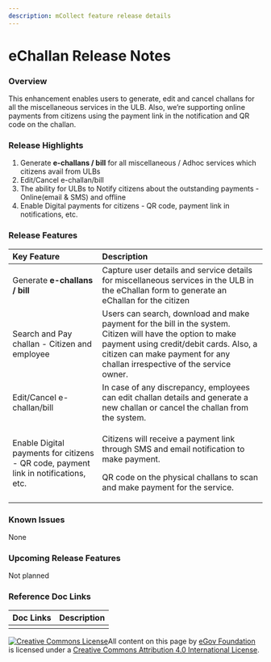 ```yaml
---
description: mCollect feature release details
---
```


# eChallan Release Notes

### Overview <a id="Overview"></a>

This enhancement enables users to generate, edit and cancel challans for all the miscellaneous services in the ULB. Also, we’re supporting online payments from citizens using the payment link in the notification and QR code on the challan.

### Release Highlights <a id="Release-Highlights"></a>

1. Generate **e-challans / bill** for all miscellaneous / Adhoc services which citizens avail from ULBs
2. Edit/Cancel e-challan/bill
3. The ability for ULBs to Notify citizens about the outstanding payments - Online\(email & SMS\) and offline
4. Enable Digital payments for citizens - QR code, payment link in notifications, etc.

### Release Features <a id="Release-Features"></a>

<table>
  <thead>
    <tr>
      <th style="text-align:left"><b>Key Feature</b>
      </th>
      <th style="text-align:left"><b>Description</b>
      </th>
    </tr>
  </thead>
  <tbody>
    <tr>
      <td style="text-align:left">Generate <b>e-challans / bill</b>
      </td>
      <td style="text-align:left">Capture user details and service details for miscellaneous services in
        the ULB in the eChallan form to generate an eChallan for the citizen</td>
    </tr>
    <tr>
      <td style="text-align:left">Search and Pay challan - Citizen and employee</td>
      <td style="text-align:left">Users can search, download and make payment for the bill in the system.
        Citizen will have the option to make payment using credit/debit cards.
        Also, a citizen can make payment for any challan irrespective of the service
        owner.</td>
    </tr>
    <tr>
      <td style="text-align:left">Edit/Cancel e-challan/bill</td>
      <td style="text-align:left">In case of any discrepancy, employees can edit challan details and generate
        a new challan or cancel the challan from the system.</td>
    </tr>
    <tr>
      <td style="text-align:left">Enable Digital payments for citizens - QR code, payment link in notifications,
        etc.</td>
      <td style="text-align:left">
        <p>Citizens will receive a payment link through SMS and email notification
          to make payment.</p>
        <p>QR code on the physical challans to scan and make payment for the service.</p>
      </td>
    </tr>
  </tbody>
</table>

### Known Issues <a id="Known-Issues"></a>

 None

### Upcoming Release Features <a id="Upcoming-Release-Features"></a>

Not planned

### Reference Doc Links <a id="Reference-Doc-Links"></a>

| **Doc Links** | **Description** |
| :--- | :--- |
|    |   |

 [![Creative Commons License](https://i.creativecommons.org/l/by/4.0/80x15.png)](http://creativecommons.org/licenses/by/4.0/)All content on this page by [eGov Foundation ](https://egov.org.in/)is licensed under a [Creative Commons Attribution 4.0 International License](http://creativecommons.org/licenses/by/4.0/).

